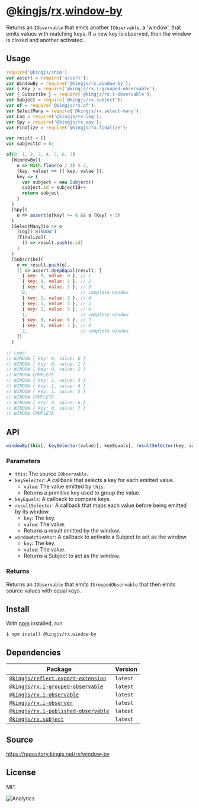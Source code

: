 # @[kingjs][@kingjs]/[rx][ns0].[window-by][ns1]
Returns an `IObservable` that emits another `IObservable`,  a 'window', that emits values with matching keys. If a new key is  observed, then the window is closed and another activated.
## Usage
```js
require('@kingjs/shim')
var assert = require('assert');
var WindowBy = require('@kingjs/rx.window-by');
var { Key } = require('@kingjs/rx.i-grouped-observable');
var { Subscribe } = require('@kingjs/rx.i-observable');
var Subject = require('@kingjs/rx.subject');
var of = require('@kingjs/rx.of');
var SelectMany = require('@kingjs/rx.select-many');
var Log = require('@kingjs/rx.log');
var Spy = require('@kingjs/rx.spy');
var Finalize = require('@kingjs/rx.finalize');

var result = []
var subjectId = 0;

of(0, 1, 2, 3, 4, 5, 6, 7)
  [WindowBy](
    o => Math.floor(o / 3) % 2,
    (key, value) => ({ key, value }),
    key => {
      var subject = new Subject()
      subject.id = subjectId++
      return subject
    }
  )
  [Spy](
    o => assert(o[Key] >= 0 && o [Key] < 3)
  )
  [SelectMany](o => o
    [Log]('WINDOW')
    [Finalize](
      () => result.push(o.id)
    )
  )
  [Subscribe](
    o => result.push(o),
    () => assert.deepEqual(result, [ 
      { key: 0, value: 0 }, // 1
      { key: 0, value: 1 }, // 2
      { key: 0, value: 2 }, // 3
      0,                    // complete window
      { key: 1, value: 3 }, // 4
      { key: 1, value: 4 }, // 5
      { key: 1, value: 5 }, // 6
      1,                    // complete window
      { key: 0, value: 6 }, // 7
      { key: 0, value: 7 }, // 8
      2,                    // complete window
    ])
  )

// Logs:
// WINDOW { key: 0, value: 0 }
// WINDOW { key: 0, value: 1 }
// WINDOW { key: 0, value: 2 }
// WINDOW COMPLETE
// WINDOW { key: 1, value: 3 }
// WINDOW { key: 1, value: 4 }
// WINDOW { key: 1, value: 5 }
// WINDOW COMPLETE
// WINDOW { key: 0, value: 6 }
// WINDOW { key: 0, value: 7 }
// WINDOW COMPLETE
```

## API
```ts
windowBy(this[, keySelector(value)[, keyEquals[, resultSelector(key, value)[, windowActivator(key, value)]]]])
```

### Parameters
- `this`: The source `IObservable`.
- `keySelector`: A callback that selects a key for each emitted value.
  - `value`: The value emitted by `this`.
  - Returns a primitive key used to group the value.
- `keyEquals`: A callback to compare keys.
- `resultSelector`: A callback that maps each value before being  emitted by its window.
  - `key`: The key.
  - `value`: The value.
  - Returns a result emitted by the window.
- `windowActivator`: A callback to activate a Subject to act as the window.
  - `key`: The key.
  - `value`: The value.
  - Returns a Subject to act as the window.
### Returns
Returns an `IObservable` that emits `IGroupedObservable` that  then emits source values with equal keys.


## Install
With [npm](https://npmjs.org/) installed, run
```
$ npm install @kingjs/rx.window-by
```
## Dependencies
|Package|Version|
|---|---|
|[`@kingjs/reflect.export-extension`](https://www.npmjs.com/package/@kingjs/reflect.export-extension)|`latest`|
|[`@kingjs/rx.i-grouped-observable`](https://www.npmjs.com/package/@kingjs/rx.i-grouped-observable)|`latest`|
|[`@kingjs/rx.i-observable`](https://www.npmjs.com/package/@kingjs/rx.i-observable)|`latest`|
|[`@kingjs/rx.i-observer`](https://www.npmjs.com/package/@kingjs/rx.i-observer)|`latest`|
|[`@kingjs/rx.i-published-observable`](https://www.npmjs.com/package/@kingjs/rx.i-published-observable)|`latest`|
|[`@kingjs/rx.subject`](https://www.npmjs.com/package/@kingjs/rx.subject)|`latest`|
## Source
https://repository.kingjs.net/rx/window-by
## License
MIT

![Analytics](https://analytics.kingjs.net/rx/window-by)

[@kingjs]: https://www.npmjs.com/package/kingjs
[ns0]: https://www.npmjs.com/package/@kingjs/rx
[ns1]: https://www.npmjs.com/package/@kingjs/rx.window-by
